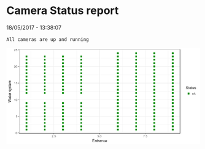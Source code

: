 Camera Status report
================
18/05/2017 - 13:38:07

    All cameras are up and running

![](camreport_files/figure-markdown_github/unnamed-chunk-2-1.png)
